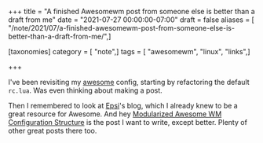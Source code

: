 +++
title = "A finished Awesomewm post from someone else is better than a draft from me"
date = "2021-07-27 00:00:00-07:00"
draft = false
aliases = [ "/note/2021/07/a-finished-awesomewm-post-from-someone-else-is-better-than-a-draft-from-me/",]

[taxonomies]
category = [ "note",]
tags = [ "awesomewm", "linux", "links",]

+++

[awesome]: https://awesomewm.org

I've been revisiting my [awesome][] config, starting by refactoring the default `rc.lua`.  Was even
thinking about making a post.

[Modularized Awesome WM Configuration Structure]: http://epsi-rns.github.io/desktop/2016/07/06/modularized-awesome-structure.html

[Epsi]: http://epsi-rns.github.io

Then I remembered to look at [Epsi][]'s blog, which I already knew to be a great resource for
Awesome.  And hey [Modularized Awesome WM Configuration Structure][] is the post I want to write,
except better. Plenty of other great posts there too.